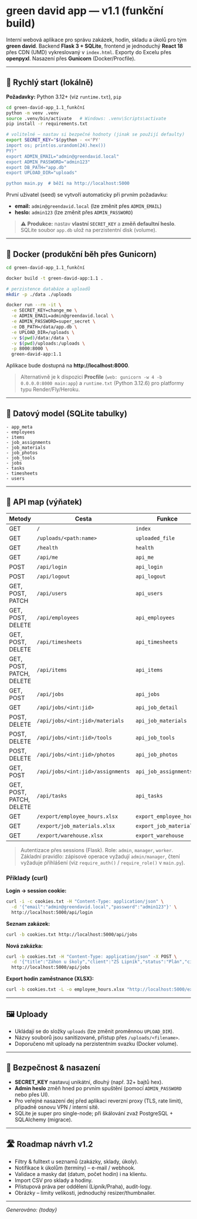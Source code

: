 # green david app — v1.1 (funkční build)

Interní webová aplikace pro správu zakázek, hodin, skladu a úkolů pro tým **green david**. Backend **Flask 3 + SQLite**, frontend je jednoduchý **React 18** přes CDN (UMD) vykreslovaný v `index.html`. Exporty do Excelu přes **openpyxl**. Nasazení přes **Gunicorn** (Docker/Procfile).

---

## 🚀 Rychlý start (lokálně)

**Požadavky:** Python 3.12+ (viz `runtime.txt`), `pip`

```bash
cd green-david-app_1.1_funkční
python -m venv .venv
source .venv/bin/activate   # Windows: .venv\Scripts\activate
pip install -r requirements.txt

# volitelné – nastav si bezpečné hodnoty (jinak se použijí defaulty)
export SECRET_KEY="$(python - <<'PY'
import os; print(os.urandom(24).hex())
PY)"
export ADMIN_EMAIL="admin@greendavid.local"
export ADMIN_PASSWORD="admin123"
export DB_PATH="app.db"
export UPLOAD_DIR="uploads"

python main.py  # běží na http://localhost:5000
```

První uživatel (seed) se vytvoří automaticky při prvním požadavku:
- **email:** `admin@greendavid.local` (lze změnit přes `ADMIN_EMAIL`)
- **heslo:** `admin123` (lze změnit přes `ADMIN_PASSWORD`)

> ⚠️ **Produkce:** nastav **vlastní `SECRET_KEY`** a **změň defaultní heslo**. SQLite soubor `app.db` ulož na perzistentní disk (volume).

---

## 🐳 Docker (produkční běh přes Gunicorn)

```bash
cd green-david-app_1.1_funkční

docker build -t green-david-app:1.1 .

# perzistence databáze a uploadů
mkdir -p ./data ./uploads

docker run --rm -it \
  -e SECRET_KEY=change_me \
  -e ADMIN_EMAIL=admin@greendavid.local \
  -e ADMIN_PASSWORD=super_secret \
  -e DB_PATH=/data/app.db \
  -e UPLOAD_DIR=/uploads \
  -v $(pwd)/data:/data \
  -v $(pwd)/uploads:/uploads \
  -p 8000:8000 \
  green-david-app:1.1
```

Aplikace bude dostupná na **http://localhost:8000**.

> Alternativně je k dispozici **Procfile** (`web: gunicorn -w 4 -b 0.0.0.0:8000 main:app`) a `runtime.txt` (Python 3.12.6) pro platformy typu Render/Fly/Heroku.

---

## 🧱 Datový model (SQLite tabulky)

```
- app_meta
- employees
- items
- job_assignments
- job_materials
- job_photos
- job_tools
- jobs
- tasks
- timesheets
- users
```

---

## 🔌 API map (výňatek)

| Metody | Cesta | Funkce |
|---|---|---|
| GET | `/` | `index` |
| GET | `/uploads/<path:name>` | `uploaded_file` |
| GET | `/health` | `health` |
| GET | `/api/me` | `api_me` |
| POST | `/api/login` | `api_login` |
| POST | `/api/logout` | `api_logout` |
| GET, POST, PATCH | `/api/users` | `api_users` |
| GET, POST, DELETE | `/api/employees` | `api_employees` |
| GET, POST, DELETE | `/api/timesheets` | `api_timesheets` |
| GET, POST, PATCH, DELETE | `/api/items` | `api_items` |
| GET, POST | `/api/jobs` | `api_jobs` |
| GET | `/api/jobs/<int:jid>` | `api_job_detail` |
| POST, DELETE | `/api/jobs/<int:jid>/materials` | `api_job_materials` |
| POST, DELETE | `/api/jobs/<int:jid>/tools` | `api_job_tools` |
| POST, DELETE | `/api/jobs/<int:jid>/photos` | `api_job_photos` |
| GET, POST | `/api/jobs/<int:jid>/assignments` | `api_job_assignments` |
| GET, POST, PATCH, DELETE | `/api/tasks` | `api_tasks` |
| GET | `/export/employee_hours.xlsx` | `export_employee_hours` |
| GET | `/export/job_materials.xlsx` | `export_job_materials` |
| GET | `/export/warehouse.xlsx` | `export_warehouse` |

> Autentizace přes sessions (Flask). Role: `admin`, `manager`, `worker`. Základní pravidlo: zápisové operace vyžadují `admin/manager`, čtení vyžaduje přihlášení (viz `require_auth()` / `require_role()` v `main.py`).

### Příklady (curl)

**Login → session cookie:**
```bash
curl -i -c cookies.txt -H "Content-Type: application/json" \
  -d '{"email":"admin@greendavid.local","password":"admin123"}' \
  http://localhost:5000/api/login
```

**Seznam zakázek:**
```bash
curl -b cookies.txt http://localhost:5000/api/jobs
```

**Nová zakázka:**
```bash
curl -b cookies.txt -H "Content-Type: application/json" -X POST \
  -d '{"title":"Záhon u školy","client":"ZŠ Lipník","status":"Plán","city":"Lipník","code":"2025-091","date":"2025-10-11","note":""}' \
  http://localhost:5000/api/jobs
```

**Export hodin zaměstnance (XLSX):**
```bash
curl -b cookies.txt -L -o employee_hours.xlsx "http://localhost:5000/export/employee_hours.xlsx?employee_id=1&from=2025-01-01&to=2025-12-31"
```

---

## 🖼️ Uploady

- Ukládají se do složky `uploads` (lze změnit proměnnou `UPLOAD_DIR`).
- Názvy souborů jsou sanitizované, přístup přes `/uploads/<filename>`.
- Doporučeno mít uploady na perzistentním svazku (Docker volume).

---

## 🔐 Bezpečnost & nasazení

- **SECRET_KEY** nastavuj unikátní, dlouhý (např. 32+ bajtů hex).
- **Admin heslo** změň hned po prvním spuštění (pomocí `ADMIN_PASSWORD` nebo přes UI).
- Pro veřejné nasazení dej před aplikaci reverzní proxy (TLS, rate limit), případně osnovu VPN / interní sítě.
- SQLite je super pro single-node; při škálování zvaž PostgreSQL + SQLAlchemy (migrace).

---

## 🛣️ Roadmap návrh v1.2

- Filtry & fulltext u seznamů (zakázky, sklady, úkoly).
- Notifikace k úkolům (termíny) – e-mail / webhook.
- Validace a masky dat (datum, počet hodin) i na klientu.
- Import CSV pro sklady a hodiny.
- Přístupová práva per oddělení (Lipník/Praha), audit-logy.
- Obrázky – limity velikosti, jednoduchý resizer/thumbnailer.

---

*Generováno: {today}*
